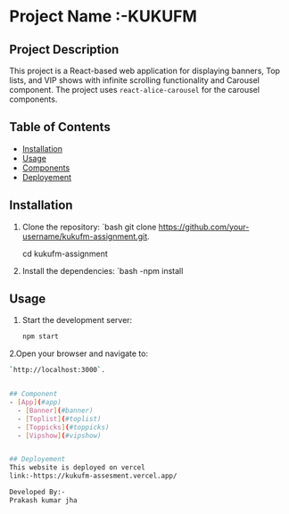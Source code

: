 # Project Name :-KUKUFM

## Project Description

This project is a React-based web application for displaying banners,  Top lists, 
and VIP shows with infinite scrolling functionality and Carousel component. The project uses `react-alice-carousel` 
for the carousel components.

## Table of Contents
- [Installation](#installation)
- [Usage](#usage)
- [Components](#components)
- [Deployement](#deployement)
  
## Installation
1. Clone the repository:
 `bash
   git clone https://github.com/your-username/kukufm-assignment.git.

   cd kukufm-assignment
2. Install the dependencies:
`bash
   -npm install

## Usage
1. Start the development server:
   ```bash
   npm start
   
2.Open your browser and navigate to:
```bash
`http://localhost:3000`.


## Component
- [App](#app)
  - [Banner](#banner)
  - [Toplist](#toplist)
  - [Toppicks](#toppicks)
  - [Vipshow](#vipshow)


## Deployement
This website is deployed on vercel
link:-https://kukufm-assesment.vercel.app/

Developed By:-
Prakash kumar jha


